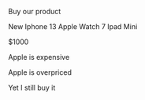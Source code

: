 Buy our product

New Iphone 13
Apple Watch 7
Ipad Mini

$1000


Apple is expensive

Apple is overpriced

Yet I still buy it


